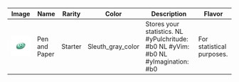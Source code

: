 | Image | Name | Rarity | Color | Description | Flavor |
| ----- | ---- | ------ | ----- | ----------- | ------ |
| ![](relics/theSleuth-PenAndPaper.png) | Pen and Paper | Starter | Sleuth_gray_color | Stores your statistics. NL #yPulchritude: #b0 NL #yVim: #b0 NL #yImagination: #b0 | For statistical purposes. |
